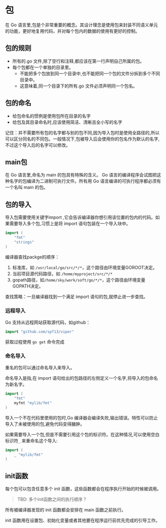 # 包

在 Go 语言里,包是个非常重要的概念。其设计理念是使用包来封装不同语义单元的功能，更好地复用代码，并对每个包内的数据的使用有更好的控制。

## 包的规则

- 所有的.go 文件,除了空行和注释,都应该在第一行声明自己所属的包。
- 每个包都在一个单独的目录里。
  - 不能把多个包放到同一个目录中,也不能把同一个包的文件分拆到多个不同目录中。
  - 这意味着,同一个目录下的所有.go 文件必须声明同一个包名。

## 包的命名

- 给包命名的惯例是使用包所在目录的名字
- 给包及其目录命名时,应该使用简洁、清晰且全小写的名字

记住：并不需要所有包的名字都与别的包不同,因为导入包时是使用全路径的,所以可以区分同名的不同包。一般情况下,包被导入后会使用你的包名作为默认的名字,不过这个导入后的名字可以修改。

## main包

在 Go 语言里,命名为 main 的包具有特殊的含义。 Go 语言的编译程序会试图把这种名字的包编译为二进制可执行文件。所有用 Go 语言编译的可执行程序都必须有一个名叫 main 的包。

## 包的导入

导入包需要使用关键字import ,它会告诉编译器你想引用该位置的包内的代码。如果需要导入多个包,习惯上是将 import 语句包装在一个导入块中。

```go
import (
	"fmt"
	"strings"
)
```

编译器查找packge的顺序：

1. 标准库，如 `/usr/local/go/src/*/*`，这个路径由环境变量GOROOT决定。
2. 当前项目源代码路径，如 `/home/myproject/src/*/*`
3. gopath路径，如`/home/sky/work/soft/go/*/*`，这个路径由环境变量GOPATH决定。

查找策略：一旦编译器找到一个满足 import 语句的包,就停止进一步查找。

### 远程导入

Go 支持从远程网站获取源代码，如github：

```go
import "github.com/spf13/viper"
```

获取过程使用 `go get` 命令完成

### 命名导入

重名的包可以通过命名导入来导入。

命名导入是指,在 import 语句给出的包路径的左侧定义一个名字,将导入的包命名为新名字。

```go
import (
	"fmt"
	myfmt "mylib/fmt"
)
```

导入一个不在代码里使用的包时,Go 编译器会编译失败,输出错误。特性可以防止导入了未被使用的包,避免代码变得臃肿。

如果需要导入一个包,但是不需要引用这个包的标识符。在这种情况,可以使用空白标识符`_` 来重命名这个导入:

```go
import (
	_ "mylib/fmt"
)
```

## init函数

每个包可以包含任意多个 init 函数，这些函数都会在程序执行开始的时候被调用。

> TBD: 多个init函数之间的执行顺序？

所有被编译器发现的 init 函数都会安排在 main 函数之前执行。 

init 函数用在设置包、初始化变量或者其他要在程序运行前优先完成的引导工作。